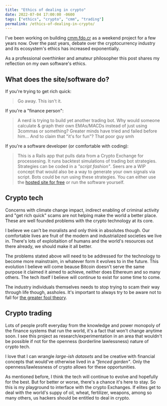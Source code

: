 ```yaml
---
title: "Ethics of dealing in crypto"
date: 2022-07-04 17:00:00 -0600
tags: ["ethics", "crypto", "cmm", "trading"]
permalink: /ethics-of-dealing-in-crypto/
---
```


I've been working on building [cmm.fdo.cr](https://cmm.fdo.cr) as a weekend project for a few years now. Over the past years, debate over the cryptocurrency industry and its ecosystem's ethics has increased exponentially. 

As a professional overthinker and amateur philosopher this post shares my reflection on my own software's ethics.

## What does the site/software do?

If you're trying to get rich quick:

> Go away. This isn't it.

If you're a "finance person":

> A nerd is trying to build yet another trading bot. Why would someone calculate & graph their own EMAs/MACDs instead of just using 3commas or something? Greater minds have tried and failed before him... And to claim that "it's for fun"? That poor guy smh

If you're a software developer (or comfortable with coding):

> This is a Rails app that pulls data from a Crypto Exchange for processesing. It runs backtest simulations of trading bot strategies. Strategies can be coded in a _"script fashion"_. Seers are a WIP concept that would also be a way to generate your own signals via script. Bots could be run using these strategies. You can either use the [hosted site for free](https://cmm.fdo.cr) or run the software yourself.

## Crypto tech

Concerns with climate change impact, indirect enabling of criminal activity and "get rich quick" scams are not helping make the world a better place. These are well founded problems with the crypto technology at its core.

I believe we can't be moralists and only think in absolutes though. Our comfortable lives are fruit of the modern and industrialized societies we live in. There's lots of exploitaition of humans and the world's resources out there already, we should make it all better.

The problems stated above will need to be addressed for the technology to become more mainstraim, in whatever form it evolves to in the future. This evolution I believe will come beause Bitcoin doesn't serve the same purpose it claimed it aimed to achieve, neither does Ethereum and so many others. The tech itself I believe will continue to exist for some time to come.

The industry individuals themselves needs to stop trying to scam their way through life though, assholes. It's important to always try to be aware not to fall for [the greater fool theory](https://en.wikipedia.org/wiki/Greater_fool_theory).

## Crypto trading

Lots of people profit everyday from the knowledge and power monopoly of the finance systems that run the world, it's a fact that won't change anytime soon. I see this project as research/experimentation in an area that wouldn't be possible if not for the openness (borderline lawlessness) nature of crypto tech.

I love that I can wrangle _large-ish datasets_ and be creative with financial concepts that would've otherwise lived in a _"fenced garden"_. Only the openness/lawlessness of crypto allows for these opportunities.

As mentioned before, I think the tech will continue to evolve and hopefully for the best. But for better or worse, there's a chance it's here to stay. So this is my playground to interface with the crypto Exchanges. If elites get to deal with the world's suppy of oil, wheat, fertilizer, weapons, among so many others, us hackers should be entitled to deal in crypto.